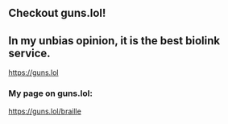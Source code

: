 ## Checkout guns.lol!
## In my unbias opinion, it is the best biolink service.

https://guns.lol

### My page on guns.lol:

https://guns.lol/braille
